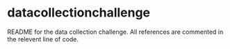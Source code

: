 # datacollectionchallenge

README for the data collection challenge. All references are commented in the relevent line of code.
